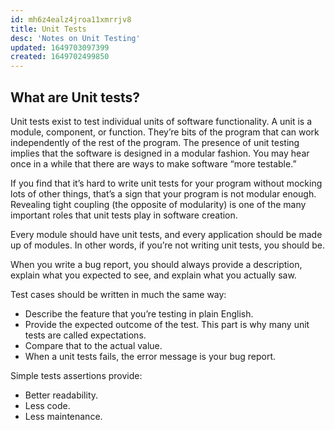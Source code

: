 ```yaml
---
id: mh6z4ealz4jroa11xmrrjv8
title: Unit Tests
desc: 'Notes on Unit Testing'
updated: 1649703097399
created: 1649702499850
---
```

## What are Unit tests?

Unit tests exist to test individual units of software functionality. A unit is a module, component, or function. They’re bits of the program that can work independently of the rest of the program. The presence of unit testing implies that the software is designed in a modular fashion. You may hear once in a while that there are ways to make software “more testable.”

If you find that it’s hard to write unit tests for your program without mocking lots of other things, that’s a sign that your program is not modular enough. Revealing tight coupling (the opposite of modularity) is one of the many important roles that unit tests play in software creation.

Every module should have unit tests, and every application should be made up of modules. In other words, if you’re not writing unit tests, you should be.

When you write a bug report, you should always provide a description, explain what you expected to see, and explain what you actually saw.

Test cases should be written in much the same way:

- Describe the feature that you’re testing in plain English.
- Provide the expected outcome of the test. This part is why many unit tests are called expectations.
- Compare that to the actual value.
- When a unit tests fails, the error message is your bug report.

Simple tests assertions provide:

- Better readability.
- Less code.
- Less maintenance.
